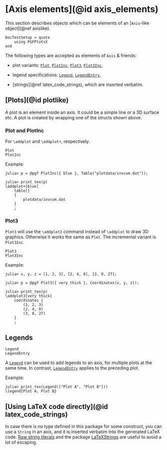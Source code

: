 # [Axis elements](@id axis_elements)

This section describes objects which can be elements of an [`Axis`-like object](@ref axislike).

```@meta
DocTestSetup = quote
    using PGFPlotsX
end
```

The following types are accepted as elements of `Axis` & friends:

- plot variants: [`Plot`](@ref), [`PlotInc`](@ref), [`Plot3`](@ref), [`Plot3Inc`](@ref),

- legend specifications: [`Legend`](@ref), [`LegendEntry`](@ref),

- [strings](@ref latex_code_strings), which are inserted verbatim.

## [Plots](@id plotlike)

A plot is an element inside an axis. It could be a simple line or a 3D surface etc. A plot is created by wrapping one of the structs shown above.

### Plot and PlotInc

For `\addplot` and `\addplot+`, respectively.

```@docs
Plot
PlotInc
```

Example:

```jldoctest
julia> p = @pgf PlotInc({ blue }, Table("plotdata/invcum.dat"));

julia> print_tex(p)
\addplot+[blue]
    table[]
    {
        plotdata/invcum.dat
    }
    ;
```

### Plot3

`Plot3` will use the `\addplot3` command instead of `\addplot` to draw 3D graphics.
Otherwise it works the same as `Plot`. The incremental variant is `Plot3Inc`.

```@docs
Plot3
Plot3Inc
```

Example:

```jldoctest
julia> x, y, z = [1, 2, 3], [2, 4, 8], [3, 9, 27];

julia> p = @pgf Plot3({ very_thick }, Coordinates(x, y, z));

julia> print_tex(p)
\addplot3[very thick]
    coordinates {
        (1, 2, 3)
        (2, 4, 9)
        (3, 8, 27)
    }
    ;
```

## Legends

```@docs
Legend
LegendEntry
```

A [`Legend`](@ref) can be used to add legends to an axis, for multiple plots at the same time. In contrast, [`LegendEntry`](@ref) applies to the preceding plot.

Example:

```jldoctest
julia> print_tex(Legend(["Plot A", "Plot B"]))
\legend{Plot A, Plot B}
```

## [Using LaTeX code directly](@id latex_code_strings)

In case there is no type defined in this package for some construct, you can use a `String` in an axis, and it is inserted verbatim into the generated LaTeX code. [Raw string literals](https://docs.julialang.org/en/latest/manual/strings/#man-raw-string-literals-1) and the package [LaTeXStrings](https://github.com/stevengj/LaTeXStrings.jl) are useful to avoid a lot of escaping.
